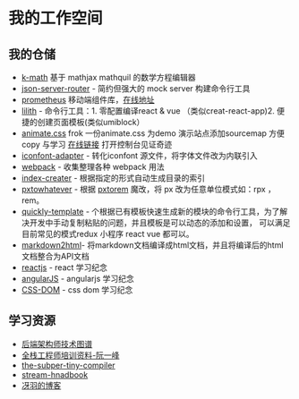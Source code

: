 # 我的工作空间

## 我的仓储
- [k-math](https://github.com/sharpgui/keditor) 基于 mathjax mathquil 的数学方程编辑器
- [json-server-router](https://github.com/advence-liz/json-server-router) - 简约但强大的 mock server 构建命令行工具
- [prometheus](https://github.com/advence-liz/prometheus) 移动端组件库，[在线地址](https://qfed.github.io/prometheus/) 
- [lilith](https://github.com/sharpgui/lilith) - 命令行工具：1. 零配置编译react & vue （类似creat-react-app)2. 便捷的创建页面模板(类似umiblock）
- [animate.css](https://github.com/advence-liz/animate.css) frok 一份animate.css 为demo 演示站点添加sourcemap 方便 copy 与学习 [在线链接](https://advence-liz.github.io/animate.css/) 打开控制台见证奇迹
- [iconfont-adapter](https://github.com/advence-liz/iconfont-adapter) - 转化iconfont 源文件，将字体文件改为内联引入
- [webpack](https://github.com/advence-liz/webpack) - 收集整理各种 webpack 用法
- [index-creater](https://github.com/advence-liz/index-creater) - 根据指定的形式自动生成目录的索引
- [pxtowhatever](https://github.com/advence-liz/pxtowhatever) - 根据 [pxtorem](https://github.com/cuth/postcss-pxtorem) 魔改，将 px 改为任意单位模式如：rpx ，rem。
- [quickly-template](https://github.com/advence-liz/quickly-template) - 个根据已有模板快速生成新的模块的命令行工具，为了解决开发中手动复制粘贴的问题，并且模板是可以动态的添加和设置， 可以满足目前常见的模式redux 小程序 react vue 都可以。
- [markdown2html](https://github.com/advence-liz/markdown2html)- 将markdown文档编译成html文档，并且将编译后的html文档整合为API文档
- [reactjs](https://github.com/advence-liz/reactjs) - react 学习纪念
- [angularJS](https://github.com/advence-liz/angularJS) - angularjs 学习纪念
- [CSS-DOM](https://github.com/advence-liz/CSS-DOM) - css dom 学习纪念


## 学习资源

- [后端架构师技术图谱](https://github.com/advence-liz/architect-awesome)
- [全栈工程师培训资料-阮一峰](https://github.com/advence-liz/jstraining)
- [the-subper-tiny-compiler](https://github.com/advence-liz/the-super-tiny-compiler)
- [stream-hnadbook](https://github.com/advence-liz/stream-handbook)
- [冴羽的博客](https://github.com/mqyqingfeng/Blog)
